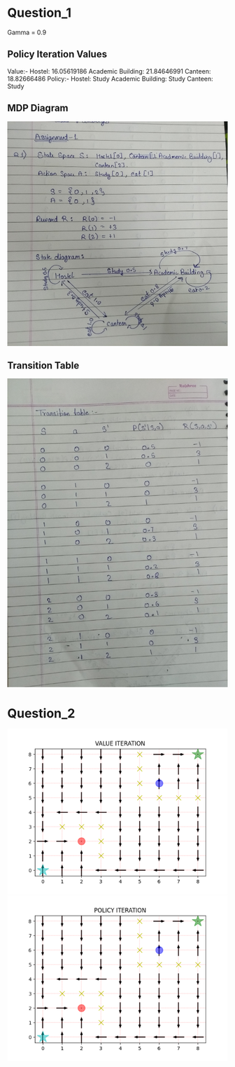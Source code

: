 # Question_1
Gamma = 0.9
## Policy Iteration Values
Value:-
Hostel: 16.05619186 
Academic Building: 21.84646991 
Canteen: 18.82666486
Policy:- 
Hostel: Study 
Academic Building: Study 
Canteen: Study

## MDP Diagram
![image](images/Pg1.jpg)
## Transition Table
![image](images/Pg2.jpg)

# Question_2
![image](images/Figure_1.png)
![image](images/Figure_2.png)
